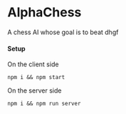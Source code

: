 # AlphaChess
A chess AI whose goal is to beat dhgf

#### Setup
On the client side
```
npm i && npm start 
```
On the server side
```
npm i && npm run server
```
